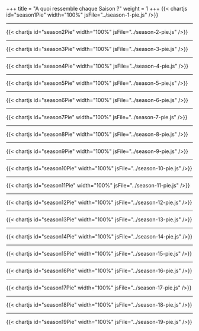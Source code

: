 +++
title = "A quoi ressemble chaque Saison ?"
weight = 1
+++
{{< chartjs id="season1Pie" width="100%" jsFile="../season-1-pie.js" />}}

---
{{< chartjs id="season2Pie" width="100%" jsFile="../season-2-pie.js" />}}

---
{{< chartjs id="season3Pie" width="100%" jsFile="../season-3-pie.js" />}}

---
{{< chartjs id="season4Pie" width="100%" jsFile="../season-4-pie.js" />}}

---
{{< chartjs id="season5Pie" width="100%" jsFile="../season-5-pie.js" />}}

---
{{< chartjs id="season6Pie" width="100%" jsFile="../season-6-pie.js" />}}

---
{{< chartjs id="season7Pie" width="100%" jsFile="../season-7-pie.js" />}}

---
{{< chartjs id="season8Pie" width="100%" jsFile="../season-8-pie.js" />}}

---
{{< chartjs id="season9Pie" width="100%" jsFile="../season-9-pie.js" />}}

---
{{< chartjs id="season10Pie" width="100%" jsFile="../season-10-pie.js" />}}

---
{{< chartjs id="season11Pie" width="100%" jsFile="../season-11-pie.js" />}}

---
{{< chartjs id="season12Pie" width="100%" jsFile="../season-12-pie.js" />}}

---
{{< chartjs id="season13Pie" width="100%" jsFile="../season-13-pie.js" />}}

---
{{< chartjs id="season14Pie" width="100%" jsFile="../season-14-pie.js" />}}

---
{{< chartjs id="season15Pie" width="100%" jsFile="../season-15-pie.js" />}}

---
{{< chartjs id="season16Pie" width="100%" jsFile="../season-16-pie.js" />}}

---
{{< chartjs id="season17Pie" width="100%" jsFile="../season-17-pie.js" />}}

---
{{< chartjs id="season18Pie" width="100%" jsFile="../season-18-pie.js" />}}

---
{{< chartjs id="season19Pie" width="100%" jsFile="../season-19-pie.js" />}}